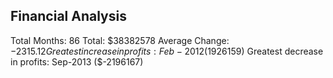 Financial Analysis
-------------------------
Total Months: 86
Total: $38382578
Average Change: $-2315.12
Greatest increase in profits: Feb-2012 ($1926159)
Greatest decrease in profits: Sep-2013 ($-2196167)